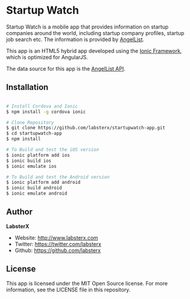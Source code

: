 Startup Watch
=========

Startup Watch is a mobile app that provides information on startup companies around the world, including startup company profiles, startup job search etc. The information is provided by [AngelList](https://angel.co).

This app is an HTML5 hybrid app developed using the [Ionic Framework](http://ionicframework.com/), which is optimized for AngularJS. 

The data source for this app is the [AngelList API](https://angel.co/api).


Installation
--------------

```sh

# Install Cordova and Ionic
$ npm install -g cordova ionic

# Clone Repository
$ git clone https://github.com/labsterx/startupwatch-app.git
$ cd startupwatch-app
$ npm install

# To Build and test the iOS version
$ ionic platform add ios
$ ionic build ios
$ ionic emulate ios

# To Build and test the Android version
$ ionic platform add android
$ ionic build android
$ ionic emulate android

```

Author
------

**LabsterX**

* Website: http://www.labsterx.com
* Twitter: https://twitter.com/labsterx
* Github: https://github.com/labsterx

License
----

This app is licensed under the MIT Open Source license. For more information, see the LICENSE file in this repository.